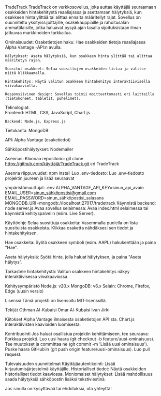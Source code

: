 TradeTrack
TradeTrack on verkkosovellus, joka auttaa käyttäjiä seuraamaan osakkeiden hintakehitystä reaaliajassa ja asettamaan hälytyksiä, kun osakkeen hinta ylittää tai alittaa ennalta määritellyt rajat. Sovellus on suunniteltu yksityissijoittajille, osakekauppiaille ja rahoitusalan ammattilaisille, jotka haluavat pysyä ajan tasalla sijoituksistaan ilman jatkuvaa markkinoiden tarkkailua.

Ominaisuudet:
    Osaketietojen haku: Hae osakkeiden tietoja reaaliajassa Alpha Vantage -API:n avulla.

    Hälytykset: Aseta hälytyksiä, kun osakkeen hinta ylittää tai alittaa määritetyn rajan.

    Suositut osakkeet: Selaa suosittujen osakkeiden listaa ja valitse niitä klikkaamalla.

    Hintakehitys: Näytä valitun osakkeen hintakehitys interaktiivisella viivakaaviolla.

    Responsiivinen design: Sovellus toimii moitteettomasti eri laitteilla (tietokoneet, tabletit, puhelimet).

Teknologiat:    
    Frontend: HTML, CSS, JavaScript, Chart.js

    Backend: Node.js, Express.js

Tietokanta: 
    MongoDB

API: 
    Alpha Vantage (osaketiedot)

Sähköpostihälytykset: 
    Nodemailer

Asennus:
Kloonaa repositorio:
git clone https://github.com/käyttäjä/TradeTrack.git
cd TradeTrack

Asenna riippuvuudet:
npm install
Luo .env-tiedosto:
Luo .env-tiedosto projektin juureen ja lisää seuraavat 

ympäristömuuttujat:
    .env
    ALPHA_VANTAGE_API_KEY=sinun_api_avain
    EMAIL_USER=sinun_sähköpostisi@gmail.com
    EMAIL_PASSWORD=sinun_sähköpostisi_salasana
    MONGODB_URI=mongodb://localhost:27017/tradetrack
Käynnistä backend:
    node server.js
Avaa sovellus selaimessa:
    Avaa index.html selaimessa tai käynnistä kehityspalvelin (esim. Live Server).

Käyttöohje
Selaa suosittuja osakkeita:
    Vasemmalla puolella on lista suosituista osakkeista. Klikkaa osaketta nähdäksesi sen tiedot ja hintakehityksen.

Hae osakkeita:
    Syötä osakkeen symboli (esim. AAPL) hakukenttään ja paina "Hae".

Aseta hälytyksiä:
    Syötä hinta, jolla haluat hälytyksen, ja paina "Aseta hälytys".

Tarkastele hintakehitystä:
    Valitun osakkeen hintakehitys näkyy interaktiivisessa viivakaaviossa.

Kehitysympäristö
    Node.js: v20.x
    MongoDB: v6.x
    Selain: Chrome, Firefox, Edge (uusin versio)

Lisenssi
Tämä projekti on lisensoitu MIT-lisenssillä.

Tekijät
    Othman Al-Kubaisi
    Omar Al-Kubaisi
    Ivan Jirki

Kiitokset
    Alpha Vantage ilmaisesta osaketietojen API:sta.
    Chart.js interaktiivisten kaavioiden luomisesta.

Kontribuointi
Jos haluat osallistua projektin kehittämiseen, tee seuraava:
    Forkkaa projekti.
    Luo uusi haara (git checkout -b feature/uusi-ominaisuus).
    Tee muutokset ja committaa ne (git commit -m 'Lisää uusi ominaisuus').
    Puske haara GitHubiin (git push origin feature/uusi-ominaisuus).
    Luo pull request.

Tulevaisuuden suunnitelmat
    Käyttäjäautentikointi: Lisää kirjautumisjärjestelmä käyttäjille.
    Historialliset tiedot: Näytä osakkeiden historialliset tiedot kaaviossa.
    Moniomaiset hälytykset: Lisää mahdollisuus saada hälytyksiä sähköpostin lisäksi tekstiviestinä.

Jos sinulla on kysyttävää tai ehdotuksia, ota yhteyttä!